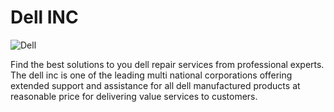 Dell INC
====
![Dell](http://upload.wikimedia.org/wikipedia/commons/4/48/Dell_Logo.svg)

Find the best solutions to you dell repair services from professional experts. The dell inc is one of the leading multi national corporations offering extended support and assistance for all dell manufactured products at reasonable price for delivering value services to customers.
